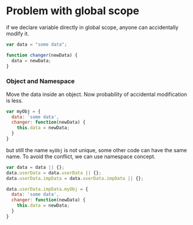 # Problem with global scope
if we declare variable directly in global scope, anyone can accidentally modify it.
```js
var data = "some data";

function changer(newData) {
  data = newData;
}
```
### Object and Namespace
Move the data inside an object. Now probability of accidental modification is less.
```js
var myObj = {
  data: 'some data',
  changer: function(newData) {
    this.data = newData;
  }
}
```
but still the name `myObj` is not unique, some other code can have the same name. To avoid the conflict, we can use namespace concept.
```js
var data = data || {};
data.userData = data.userData || {};
data.userData.impData = data.userData.impData || {};

data.userData.impData.myObj = {
  data: 'some data',
  changer: function(newData) {
    this.data = newData;
  }
}